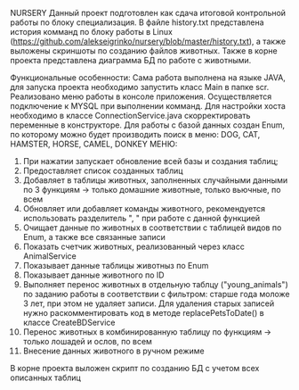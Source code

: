 NURSERY
Данный проект подготовлен как сдача итоговой контрольной работы по блоку специализация.
В файле history.txt представлена история комманд по блоку работы в Linux (https://github.com/alekseigrinko/nursery/blob/master/history.txt), а также выложены скриншоты по созданию файлов животных.
Также в корне проекта представлена диаграмма БД по работе с животными.

Функциональные особенности:
Сама работа выполнена на языке JAVA, для запуска проекта необходимо запустить класс Main в папке scr.
Реализовано меню работы в консоле приложения. Осуществляется подключение к MYSQL при выполнении комманд. Для настройки хоста необходимо в классе ConnectionService.java скорректировать переменные в конструкторе.
Для работы с базой данных создан Enum, по которому можно будет производить  поиск в меню: DOG, CAT, HAMSTER, HORSE, CAMEL, DONKEY
МЕНЮ:
1. При нажатии запускает обновление всей базы и создания таблиц;
2. Предоставляет список созданных таблиц
3. Добавляет в таблицы животных, заполненных случайными данными по 3 функциям -> только домашние животные, только вьючные, по всем
4. Обновляет или добавляет команды животного, рекомендуется использовать разделитель ", " при работе с данной функцией
5. Очищает данные по животных в соответствии с таблицей видов по Enum, а также все связанные записи
6. Показать счетчик животных, реализованный через класс AnimalService
7. Показывает данные таблицы животныз по Enum
8. Показывает данные животного по ID
9. Выполняет перенос животных в отдельную таблцу ("young_animals") по заданию работы в соответствии с фильтром: старше года моложе 3 лет, при этом не удаляет записи.
   Для удаления старых записей нужно раскомментировать код в методе replacePetsToDate() в классе CreateBDService
10. Перенос животных в комбинированную таблицу по функциям -> только лошадей и ослов, по всем
11. Внесение данных животного в ручном режиме

В корне проекта выложен скрипт по созданию БД с учетом всех описанных таблиц
